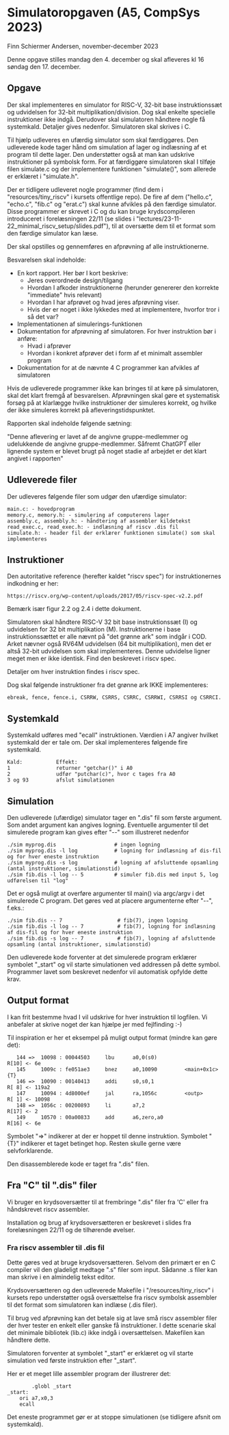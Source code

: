 # Simulatoropgaven (A5, CompSys 2023)

Finn Schiermer Andersen, november-december 2023

Denne opgave stilles mandag den 4. december og skal afleveres kl 16 søndag den 17. december.



## Opgave

Der skal implementeres en simulator for RISC-V, 32-bit base instruktionssæt og udvidelsen
for 32-bit multiplikation/division. Dog skal enkelte specielle instruktioner ikke indgå.
Derudover skal simulatoren håndtere nogle få systemkald. Detaljer gives nedenfor. 
Simulatoren skal skrives i C.

Til hjælp udleveres en ufærdig simulator som skal færdiggøres. Den udleverede kode tager
hånd om simulation af lager og indlæsning af et program til dette lager. Den understøtter
også at man kan udskrive instruktioner på symbolsk form. For at færdiggøre simulatoren 
skal I tilføje filen simulate.c og der implementere funktionen "simulate()", som allerede er 
erklæret i "simulate.h".

Der er tidligere udleveret nogle programmer (find dem i "resources/tiny_riscv" i kursets
offentlige repo). De fire af dem ("hello.c", "echo.c", "fib.c" og "erat.c") skal kunne 
afvikles på den færdige simulator. Disse programmer er
skrevet i C og du kan bruge krydscompileren introduceret i forelæsningen 22/11 (se slides
i "lectures/23-11-22_minimal_riscv_setup/slides.pdf"), til at oversætte dem til et format
som den færdige simulator kan læse.

Der skal opstilles og gennemføres en afprøvning af alle instruktionerne.


Besvarelsen skal indeholde:

* En kort rapport. Her bør I kort beskrive:
  * Jeres overordnede design/tilgang
  * Hvordan I afkoder instruktionerne (herunder genererer den korrekte "immediate" hvis relevant)
  * Hvordan I har afprøvet og hvad jeres afprøvning viser.
  * Hvis der er noget i ikke lykkedes med at implementere, hvorfor tror i så det var?
* Implementationen af simulerings-funktionen
* Dokumentation for afprøvning af simulatoren. For hver instruktion bør i anføre:
  * Hvad i afprøver
  * Hvordan i konkret afprøver det i form af et minimalt assembler program
* Dokumentation for at de nævnte 4 C programmer kan afvikles af simulatoren

Hvis de udleverede programmer ikke kan bringes til at køre på simulatoren, skal det klart
fremgå af besvarelsen. Afprøvningen skal gøre et systematisk forsøg på at klarlægge hvilke
instruktioner der simuleres korrekt, og hvilke der ikke simuleres korrekt på afleveringstidspunktet.

Rapporten skal indeholde følgende sætning:

"Denne aflevering er lavet af de angivne gruppe-medlemmer og udelukkende de angivne gruppe-medlemmer.
Såfremt ChatGPT eller lignende system er blevet brugt på noget stadie af arbejdet er det klart angivet
i rapporten"

## Udleverede filer

Der udleveres følgende filer som udgør den ufærdige simulator:

~~~
main.c: - hovedprogram
memory.c, memory.h: - simulering af computerens lager
assembly.c, assembly.h: - håndtering af assembler kildetekst
read_exec.c, read_exec.h: - indlæsning af riscv .dis fil
simulate.h: - header fil der erklærer funktionen simulate() som skal implementeres
~~~

## Instruktioner
 
Den autoritative reference (herefter kaldet "riscv spec") for instruktionernes indkodning er her:

~~~
https://riscv.org/wp-content/uploads/2017/05/riscv-spec-v2.2.pdf
~~~

Bemærk især figur 2.2 og 2.4 i dette dokument.

Simulatoren skal håndtere RISC-V 32 bit base instruktionssæt (I) og udvidelsen
for 32 bit multiplikation (M). Instruktionerne i base instruktionssættet er alle 
nævnt på "det grønne ark" som indgår i COD. Arket nævner også RV64M udvidelsen
(64 bit multiplikation), men det er altså 32-bit udvidelsen som skal 
implementeres. Denne udvidelse ligner meget men er ikke identisk. Find den beskrevet
i riscv spec.

Detaljer om hver instruktion findes i riscv spec.

Dog skal følgende instruktioner fra det grønne ark IKKE implementeres: 

~~~
ebreak, fence, fence.i, CSRRW, CSRRS, CSRRC, CSRRWI, CSRRSI og CSRRCI.
~~~


## Systemkald

Systemkald udføres med "ecall" instruktionen. Værdien i A7 angiver hvilket systemkald der
er tale om. Der skal implementeres følgende fire systemkald.

~~~
Kald:           Effekt:
1               returner "getchar()" i A0
2               udfør "putchar(c)", hvor c tages fra A0
3 og 93         afslut simulationen
~~~

## Simulation

Den udleverede (ufærdige) simulator tager en ".dis" fil som første argument.
Som andet argument kan angives logning. Eventuelle argumenter til det simulerede
program kan gives efter "--" som illustreret nedenfor

~~~
./sim myprog.dis                   # ingen logning
./sim myprog.dis -l log            # logning for indlæsning af dis-fil og for hver eneste instruktion
./sim myprog.dis -s log            # logning af afsluttende opsamling (antal instruktioner, simulationstid)
./sim fib.dis -l log -- 5          # simuler fib.dis med input 5, log udførelsen til "log"
~~~

Det er også muligt at overføre argumenter til main() via argc/argv i det simulerede
C program. Det gøres ved at placere argumenterne efter "--", f.eks.:

~~~
./sim fib.dis -- 7                  # fib(7), ingen logning
./sim fib.dis -l log -- 7           # fib(7), logning for indlæsning af dis-fil og for hver eneste instruktion
./sim fib.dis -s log -- 7           # fib(7), logning af afsluttende opsamling (antal instruktioner, simulationstid)
~~~

Den udleverede kode forventer at det simulerede program erklærer symbolet "_start" og vil
starte simulationen ved addressen på dette symbol. Programmer lavet som beskrevet
nedenfor vil automatisk opfylde dette krav.

## Output format

I kan frit bestemme hvad I vil udskrive for hver instruktion til logfilen.
Vi anbefaler at skrive noget der kan hjælpe jer med fejlfinding :-)

Til inspiration er her et eksempel på muligt output format (mindre kan gøre det):

~~~
   144 =>  10098 : 00044503     lbu      a0,0(s0)                                           R[10] <- 6e
   145     1009c : fe051ae3     bnez     a0,10090         <main+0x1c>                   {T}
   146 =>  10090 : 00140413     addi     s0,s0,1                                            R[ 8] <- 119a2
   147     10094 : 4d8000ef     jal      ra,1056c         <outp>                            R[ 1] <- 10098
   148 =>  1056c : 00200893     li       a7,2                                               R[17] <- 2
   149     10570 : 00a00833     add      a6,zero,a0                                         R[16] <- 6e
~~~

Symbolet "=>" indikerer at der er hoppet til denne instruktion.
Symbolet "{T}" indikerer et taget betinget hop.
Resten skulle gerne være selvforklarende.

Den disassemblerede kode er taget fra ".dis" filen.

## Fra "C" til ".dis" filer

Vi bruger en krydsoversætter til at frembringe ".dis" filer fra 'C' eller fra
håndskrevet riscv assembler. 

Installation og brug af krydsoversætteren er beskrevet i slides fra forelæsningen 22/11
og de tilhørende øvelser. 
### Fra riscv assembler til .dis fil

Dette gøres ved at bruge krydsoversætteren. Selvom den primært er en C compiler vil den
gladeligt medtage ".s" filer som input. Sådanne .s filer kan man skrive i en almindelig
tekst editor.

Krydsoversætteren og den udleverede Makefile i "/resources/tiny_riscv"
i kursets repo understøtter også oversættelse fra riscv symbolsk assembler til det format
som simulatoren kan indlæse (.dis filer).

Til brug ved afprøvning kan det betale sig at lave små riscv assembler filer der hver tester
en enkelt eller ganske få instruktioner. I dette scenarie skal det minimale bibliotek (lib.c)
ikke indgå i oversættelsen. Makefilen kan håndtere dette.

Simulatoren forventer at symbolet "_start" er erklæret og vil starte simulation ved 
første instruktion efter "_start".

Her er et meget lille assembler program der illustrerer det:

~~~
        .globl _start
_start:
	ori	a7,x0,3
	ecall
~~~

Det eneste programmet gør er at stoppe simulationen (se tidligere afsnit om systemkald).
